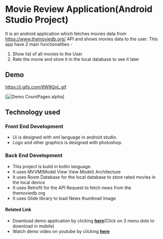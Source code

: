 # Movie Review Application(Android Studio Project)

It is an android application which fetches movies data from https://www.themoviedb.org/ API and shows movies data to the user. This app have 2 main functionalities -
1. Show list of all movies to the User
2. Rate the movie and store it in the local database to see it later



##  Demo


https://j.gifs.com/6W8QnL.gif

[![Demo CountPages alpha](https://j.gifs.com/6W8QnL.gif)] 


## Technology used

### Front End Development 
- Ui is designed with xml language in android studio. 
- Logo and other graphics is designed with photoshop. 

### Back End Development

- This project is build in kotlin language.
- It uses MVVM(Model View View Model) Architecture
- It uses Room Database for the local database to store rated movies in the local device
- It uses Retrofit for the API Request to fetch news from the themoviedb.org
- It uses Glide library to load News thumbnail Image




#### Related Link
- Download demo application by clicking [**here**](https://github.com/NiteshD1/MovieReviewApp/blob/master/app/release/app-release.apk)(Click on 3 menu dots to download in mobile)
- Watch demo video on youtube by clicking [**here**](https://youtu.be/l_DA9slywdI)

